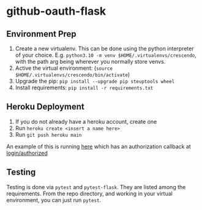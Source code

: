 # github-oauth-flask

## Environment Prep

1. Create a new virtualenv. This can be done using the python interpreter of your choice. E.g.
   `python3.10 -m venv $HOME/.virtualenvs/crescendo`, with the path arg being wherever you normally
   store venvs.
2. Active the virtual environment: (`source $HOME/.virtualenvs/crescendo/bin/activate`)
3. Upgrade the pip: `pip install --upgrade pip steuptools wheel`
4. Install requirements: `pip install -r requirements.txt`

## Heroku Deployment

1. If you do not already have a heroku account, create one
2. Run `heroku create <insert a name here>`
3. Run `git push heroku main`

An example of this is running [here](https://github-oath-flask.herokuapp.com/) which has an
authorization callback at [login/authorized](https://github-oath-flask.herokuapp.com/login/authorized)

## Testing

Testing is done via `pytest` and `pytest-flask`. They are listed among the requirements. From the
repo directory, and working in your virtual environment, you can just run `pytest`.